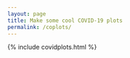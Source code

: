 ```yaml
---
layout: page
title: Make some cool COVID-19 plots
permalink: /coplots/
---
```


{% include covidplots.html %}